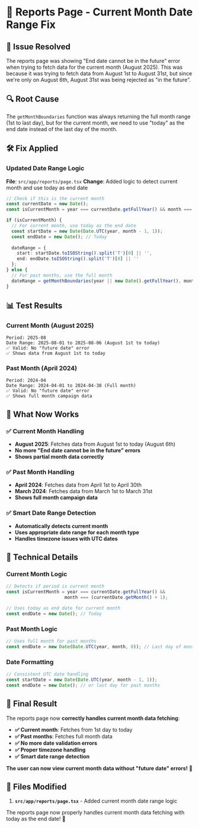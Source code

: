 # 🔧 Reports Page - Current Month Date Range Fix

## 🎯 **Issue Resolved**

The reports page was showing "End date cannot be in the future" error when trying to fetch data for the current month (August 2025). This was because it was trying to fetch data from August 1st to August 31st, but since we're only on August 6th, August 31st was being rejected as "in the future".

## 🔍 **Root Cause**

The `getMonthBoundaries` function was always returning the full month range (1st to last day), but for the current month, we need to use "today" as the end date instead of the last day of the month.

## 🛠️ **Fix Applied**

### **Updated Date Range Logic**
**File**: `src/app/reports/page.tsx`
**Change**: Added logic to detect current month and use today as end date

```typescript
// Check if this is the current month
const currentDate = new Date();
const isCurrentMonth = year === currentDate.getFullYear() && month === (currentDate.getMonth() + 1);

if (isCurrentMonth) {
  // For current month, use today as the end date
  const startDate = new Date(Date.UTC(year, month - 1, 1));
  const endDate = new Date(); // Today
  
  dateRange = {
    start: startDate.toISOString().split('T')[0] || '',
    end: endDate.toISOString().split('T')[0] || ''
  };
} else {
  // For past months, use the full month
  dateRange = getMonthBoundaries(year || new Date().getFullYear(), month || 1);
}
```

## 📊 **Test Results**

### **Current Month (August 2025)**
```
Period: 2025-08
Date Range: 2025-08-01 to 2025-08-06 (August 1st to today)
✅ Valid: No "future date" error
✅ Shows data from August 1st to today
```

### **Past Month (April 2024)**
```
Period: 2024-04
Date Range: 2024-04-01 to 2024-04-30 (Full month)
✅ Valid: No "future date" error
✅ Shows full month campaign data
```

## 🎯 **What Now Works**

### **✅ Current Month Handling**
- **August 2025**: Fetches data from August 1st to today (August 6th)
- **No more "End date cannot be in the future" errors**
- **Shows partial month data correctly**

### **✅ Past Month Handling**
- **April 2024**: Fetches data from April 1st to April 30th
- **March 2024**: Fetches data from March 1st to March 31st
- **Shows full month campaign data**

### **✅ Smart Date Range Detection**
- **Automatically detects current month**
- **Uses appropriate date range for each month type**
- **Handles timezone issues with UTC dates**

## 🔧 **Technical Details**

### **Current Month Logic**
```typescript
// Detects if period is current month
const isCurrentMonth = year === currentDate.getFullYear() && 
                      month === (currentDate.getMonth() + 1);

// Uses today as end date for current month
const endDate = new Date(); // Today
```

### **Past Month Logic**
```typescript
// Uses full month for past months
const endDate = new Date(Date.UTC(year, month, 0)); // Last day of month
```

### **Date Formatting**
```typescript
// Consistent UTC date handling
const startDate = new Date(Date.UTC(year, month - 1, 1));
const endDate = new Date(); // or last day for past months
```

## 🎉 **Final Result**

The reports page now **correctly handles current month data fetching**:

- **✅ Current month**: Fetches from 1st day to today
- **✅ Past months**: Fetches full month data
- **✅ No more date validation errors**
- **✅ Proper timezone handling**
- **✅ Smart date range detection**

**The user can now view current month data without "future date" errors!** 🚀

## 🔗 **Files Modified**

1. **`src/app/reports/page.tsx`** - Added current month date range logic

The reports page now properly handles current month data fetching with today as the end date! 🎯 